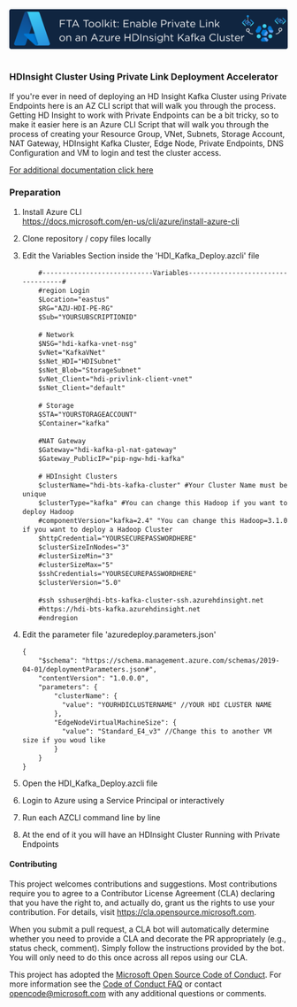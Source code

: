 
## <img src="Assets/images/hdinsightpl.png" alt="FTA Toolkit: HDInsight Deployment Accelerator" style="float: left; margin-right:10px;" />
&nbsp;

### HDInsight Cluster Using Private Link Deployment Accelerator
 If you're ever in need of deploying an HD Insight Kafka Cluster using Private Endpoints here is an AZ CLI script that will walk you through the process. Getting HD Insight to work with Private Endpoints can be a bit tricky, so to make it easier here is an Azure CLI Script that will walk you through the process of creating your Resource Group, VNet, Subnets, Storage Account, NAT Gateway, HDInsight Kafka Cluster, Edge Node, Private Endpoints, DNS Configuration and VM to login and test the cluster access.

[For additional documentation click here](https://learn.microsoft.com/en-us/azure/hdinsight/hdinsight-private-link)

### Preparation
1. Install Azure CLI  
https://docs.microsoft.com/en-us/cli/azure/install-azure-cli
1. Clone repository / copy files locally
1. Edit the Variables Section inside the 'HDI_Kafka_Deploy.azcli' file 

    ```
        #----------------------------Variables-----------------------------------#
        #region Login
        $Location="eastus"
        $RG="AZU-HDI-PE-RG"
        $Sub="YOURSUBSCRIPTIONID" 
    
        # Network
        $NSG="hdi-kafka-vnet-nsg"
        $vNet="KafkaVNet"
        $sNet_HDI="HDISubnet"
        $sNet_Blob="StorageSubnet"
        $vNet_Client="hdi-privlink-client-vnet" 
        $sNet_Client="default"
    
        # Storage
        $STA="YOURSTORAGEACCOUNT"
        $Container="kafka"
    
        #NAT Gateway
        $Gateway="hdi-kafka-pl-nat-gateway"
        $Gateway_PublicIP="pip-ngw-hdi-kafka"
    
        # HDInsight Clusters
        $clusterName="hdi-bts-kafka-cluster" #Your Cluster Name must be unique
        $clusterType="kafka" #You can change this Hadoop if you want to deploy Hadoop
        #componentVersion="kafka=2.4" "You can change this Hadoop=3.1.0 if you want to deploy a Hadoop Cluster
        $httpCredential="YOURSECUREPASSWORDHERE"
        $clusterSizeInNodes="3"
        #clusterSizeMin="3"
        #clusterSizeMax="5"
        $sshCredentials="YOURSECUREPASSWORDHERE"
        $clusterVersion="5.0"
    
        #ssh sshuser@hdi-bts-kafka-cluster-ssh.azurehdinsight.net
        #https://hdi-bts-kafka.azurehdinsight.net
        #endregion
    ```

1. Edit the parameter file 'azuredeploy.parameters.json'
    ```
    {
        "$schema": "https://schema.management.azure.com/schemas/2019-04-01/deploymentParameters.json#",
        "contentVersion": "1.0.0.0",
        "parameters": {
            "clusterName": {
              "value": "YOURHDICLUSTERNAME" //YOUR HDI CLUSTER NAME
            },
            "EdgeNodeVirtualMachineSize": {
              "value": "Standard_E4_v3" //Change this to another VM size if you woud like
            }
        }
    }
    ```
1. Open the HDI_Kafka_Deploy.azcli file
1. Login to Azure using a Service Principal or interactively
1. Run each AZCLI command line by line
1. At the end of it you will have an HDInsight Cluster Running with Private Endpoints

#### Contributing

This project welcomes contributions and suggestions.  Most contributions require you to agree to a
Contributor License Agreement (CLA) declaring that you have the right to, and actually do, grant us
the rights to use your contribution. For details, visit https://cla.opensource.microsoft.com.

When you submit a pull request, a CLA bot will automatically determine whether you need to provide
a CLA and decorate the PR appropriately (e.g., status check, comment). Simply follow the instructions
provided by the bot. You will only need to do this once across all repos using our CLA.

This project has adopted the [Microsoft Open Source Code of Conduct](https://opensource.microsoft.com/codeofconduct/).
For more information see the [Code of Conduct FAQ](https://opensource.microsoft.com/codeofconduct/faq/) or
contact [opencode@microsoft.com](mailto:opencode@microsoft.com) with any additional questions or comments.